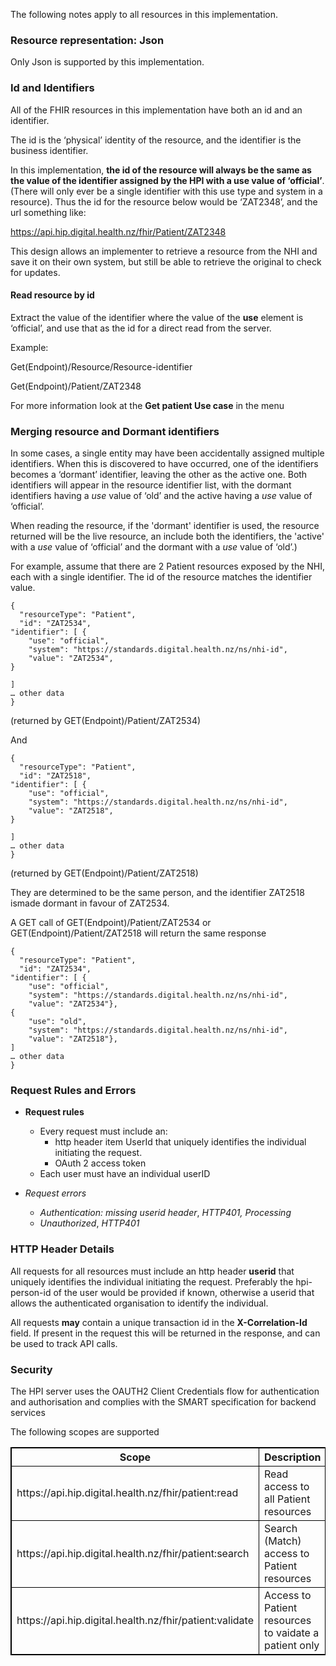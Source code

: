 
The following notes apply to all resources in this implementation.



### Resource representation: Json

Only Json is supported by this implementation.


### Id and Identifiers

All of the FHIR resources in this implementation have both an id and an identifier.

The id is the ‘physical’ identity of the resource, and the identifier is the business identifier. 

In this implementation, **the id of the resource will always be the same as the value of the identifier assigned by the HPI with a use value of ‘official’**. (There will only ever be a single identifier with this use type and system in a resource). Thus the id for the resource below would be ‘ZAT2348’, and the url something like:

https://api.hip.digital.health.nz/fhir/Patient/ZAT2348

This design allows an implementer to retrieve a resource from the NHI and save it on their own system, but still be able to retrieve the original to check for updates.


#### Read resource by id


Extract the value of the identifier where the value of the __use__ element is ‘official’, and use that as the id for a direct read from the server. 

Example:

Get(Endpoint)/Resource/Resource-identifier

Get(Endpoint)/Patient/ZAT2348

For more information look at the __Get patient Use case__ in the menu


### Merging resource and Dormant identifiers

In some cases, a single entity may have been accidentally assigned multiple identifiers. When this is discovered to have occurred, one of the identifiers becomes a ‘dormant’ identifier, leaving the other as the active one. Both identifiers will appear in the resource identifier list, with the dormant identifiers having a _use_ value of ‘old’ and the active having a _use_ value of ‘official’. 

When reading the resource, if the 'dormant' identifier is used, the resource returned will be the live resource, an include both the identifiers, the 'active' with a *use* value of ‘official’ and the dormant with a *use* value of ‘old’.)

For example, assume that there are 2 Patient resources exposed by the NHI, each with a single identifier. The id of the resource matches the identifier value.


```
{
  "resourceType": "Patient",
  "id": "ZAT2534",
"identifier": [ {
    "use": "official",
    "system": "https://standards.digital.health.nz/ns/nhi-id",
    "value": "ZAT2534",
}

]
… other data
}

```


(returned by GET(Endpoint)/Patient/ZAT2534)

And 


```
{
  "resourceType": "Patient",
  "id": "ZAT2518",
"identifier": [ {
    "use": "official",
    "system": "https://standards.digital.health.nz/ns/nhi-id",
    "value": "ZAT2518",
}

]
… other data
}

```


(returned by GET(Endpoint)/Patient/ZAT2518)

They are determined to be the same person, and the identifier ZAT2518 ismade dormant in favour of ZAT2534.

A GET call of GET(Endpoint)/Patient/ZAT2534 or GET(Endpoint)/Patient/ZAT2518 will return the same response


```
{
  "resourceType": "Patient",
  "id": "ZAT2534",
"identifier": [ {
    "use": "official",
    "system": "https://standards.digital.health.nz/ns/nhi-id",
    "value": "ZAT2534"},
{
    "use": "old",
    "system": "https://standards.digital.health.nz/ns/nhi-id",
    "value": "ZAT2518"},
]
… other data
}

```


### Request Rules and Errors

* **Request rules**
  * Every request must include an:
    * http header item UserId that uniquely identifies the individual initiating the request.
    * OAuth 2 access token
  * Each user must have an individual userID

* _Request errors_
  * _Authentication: missing userid header_,  _HTTP401, Processing_
  * _Unauthorized_,  _HTTP401_
 
### HTTP Header Details

All requests for all resources must include an http header __userid__ that uniquely identifies the individual initiating the request. Preferably the hpi-person-id of the user would be provided if known, otherwise a userid that allows the authenticated organisation to identify the individual.

All requests __may__ contain a unique transaction id in the __X-Correlation-Id__ field. If present in the request this will be returned in the response, and can be used to track API calls.


### Security
The HPI server uses the OAUTH2 Client Credentials flow for authentication and authorisation and complies with the SMART specification for backend services

The following scopes are supported

<table>
<style>
table, th, td {
  border: 1px solid black;
  border-collapse: collapse;
}
</style>
<tr><th>Scope</th><th>Description</th></tr>
<tr><td> https://api.hip.digital.health.nz/fhir/patient:read   </td><td> Read access to all Patient resources </td></tr>
<tr><td> https://api.hip.digital.health.nz/fhir/patient:search </td><td> Search (Match) access to Patient resources </td></tr>
<tr><td> https://api.hip.digital.health.nz/fhir/patient:validate </td><td> Access to Patient resources to vaidate a patient only </td></tr>
</table>

